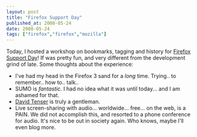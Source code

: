 ```yaml
---
layout: post
title: "Firefox Support Day"
published_at: 2008-05-24
date: 2008-05-24
tags: ["firefox","firefox","mozilla"]
---
```


Today, I hosted a workshop on bookmarks, tagging and history for [Firefox Support Day](http://support.mozilla.com/en-US/kb/Support+Firefox+Day)! If was pretty fun, and very different from the development grind of late. Some thoughts about the experience:

*   I've had my head in the Firefox 3 sand for a *long* time. Trying.. to remember.. how to.. talk..
*   SUMO is *fantastic*. I had no idea what it was until today... and I am ashamed for that.
*   [David Tenser](http://www.djst.org/blog/) is truly a gentleman.
*   Live screen-sharing with audio... worldwide... free... on the web, is a PAIN. We did not accomplish this, and resorted to a phone conference for audio.
It's nice to be out in society again. Who knows, maybe I'll even blog more.